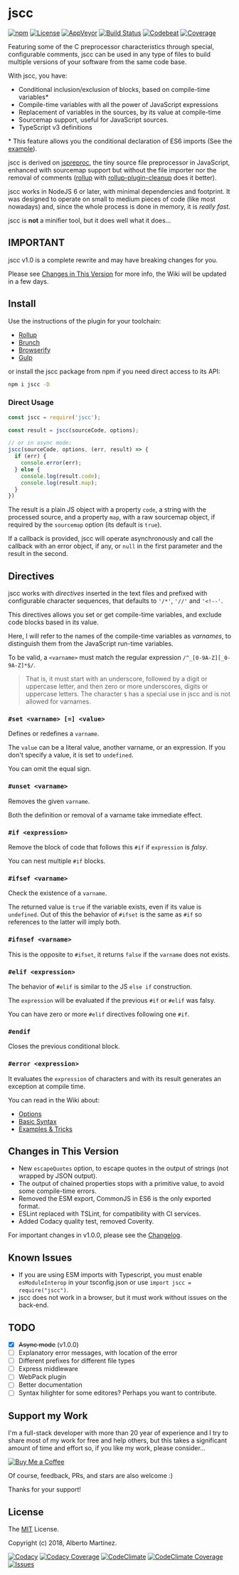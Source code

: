# jscc

[![npm][npm-image]][npm-url]
[![License][license-image]][license-url]
[![AppVeyor][appveypr-image]][appveypr-url]
[![Build Status][travis-image]][travis-url]
[![Codebeat][codebeat-image]][codebeat-url]
[![Coverage][codecov-image]][codecov-url]

Featuring some of the C preprocessor characteristics through special, configurable comments, jscc can be used in any type of files to build multiple versions of your software from the same code base.

With jscc, you have:

- Conditional inclusion/exclusion of blocks, based on compile-time variables*
- Compile-time variables with all the power of JavaScript expressions
- Replacement of variables in the sources, by its value at compile-time
- Sourcemap support, useful for JavaScript sources.
- TypeScript v3 definitions

\* This feature allows you the conditional declaration of ES6 imports (See the [example](#example)).

jscc is derived on [jspreproc](http://amarcruz.github.io/jspreproc), the tiny source file preprocessor in JavaScript, enhanced with sourcemap support but without the file importer nor the removal of comments ([rollup](https://rollupjs.org/guide/en) with [rollup-plugin-cleanup](https://www.npmjs.com/package/rollup-plugin-cleanup) does it better).

jscc works in NodeJS 6 or later, with minimal dependencies and footprint. It was designed to operate on small to medium pieces of code (like most nowadays) and, since the whole process is done in memory, it is _really fast_.

jscc is **not** a minifier tool, but it does well what it does...

## IMPORTANT

jscc v1.0 is a complete rewrite and may have breaking changes for you.

Please see [Changes in This Version](#changes-in-this-version) for more info, the Wiki will be updated in a few days.

## Install

Use the instructions of the plugin for your toolchain:

- [Rollup](https://www.npmjs.com/package/rollup-plugin-jscc)
- [Brunch](https://www.npmjs.com/package/jscc-brunch)
- [Browserify](https://www.npmjs.com/package/jsccify)
- [Gulp](https://www.npmjs.com/package/gulp-jscc)

or install the jscc package from npm if you need direct access to its API:

```sh
npm i jscc -D
```

### Direct Usage

```js
const jscc = require('jscc');

const result = jscc(sourceCode, options);

// or in async mode:
jscc(sourceCode, options, (err, result) => {
  if (err) {
    console.error(err);
  } else {
    console.log(result.code);
    console.log(result.map);
  }
})
```

The result is a plain JS object with a property `code`, a string with the processed source, and a property `map`, with a raw sourcemap object, if required by the `sourcemap` option (its default is `true`).

If a callback is provided, jscc will operate asynchronously and call the callback with an error object, if any, or `null` in the first parameter and the result in the second.

## Directives

jscc works with _directives_ inserted in the text files and prefixed with configurable character sequences, that defaults to `'/*'`, `'//'` and `'<!--'`.

This directives allows you set or get compile-time variables, and exclude code blocks based in its value.

Here, I will refer to the names of the compile-time variables as _varnames_, to distinguish them from the JavaScript run-time variables.

To be valid, a `<varname>` must match the regular expression `/^_[0-9A-Z][_0-9A-Z]*$/`.

> That is, it must start with an underscore, followed by a digit or uppercase letter, and then zero or more underscores, digits or uppercase letters. The character `$` has a special use in jscc and is not allowed for varnames.

### **`#set <varname> [=] <value>`**

Defines or redefines a `varname`.

The `value` can be a literal value, another varname, or an expression. If you don't specify a value, it is set to `undefined`.

You can omit the equal sign.

### **`#unset <varname>`**

Removes the given `varname`.

Both the definition or removal of a varname take immediate effect.

### **`#if <expression>`**

Remove the block of code that follows this `#if` if `expression` is _falsy_.

You can nest multiple `#if` blocks.

### **`#ifsef <varname>`**

Check the existence of a `varname`.

The returned value is `true` if the variable exists, even if its value is `undefined`. Out of this the behavior of `#ifset` is the same as `#if` so references to the latter will imply both.

### **`#ifnsef <varname>`**

This is the opposite to `#ifset`, it returns `false` if the `varname` does not exists.

### **`#elif <expression>`**

The behavior of `#elif` is similar to the JS `else if` construction.

The `expression` will be evaluated if the previous `#if` or `#elif` was falsy.

You can have zero or more `#elif` directives following one `#if`.

### **`#endif`**

Closes the previous conditional block.

### **`#error <expression>`**

It evaluates the `expression` of characters and with its result generates an exception at compile time.

You can read in the Wiki about:

- [Options](https://github.com/aMarCruz/jscc/wiki/Options)
- [Basic Syntax](https://github.com/aMarCruz/jscc/wiki/Syntax)
- [Examples & Tricks](https://github.com/aMarCruz/jscc/wiki/Examples)

## Changes in This Version

- New `escapeQuotes` option, to escape quotes in the output of strings (not wrapped by JSON output).
- The output of chained properties stops with a primitive value, to avoid some compile-time errors.
- Removed the ESM export, CommonJS in ES6 is the only exported format.
- ESLint replaced with TSLint, for compatibility with CI services.
- Added Codacy quality test, removed Coverity.

For important changes in v1.0.0, please see the [Changelog](CHANGELOG.md).

## Known Issues

- If you are using ESM imports with Typescript, you must enable `esModuleInterop` in your tsconfig.json or use `import jscc = require("jscc")`.
- jscc does not work in a browser, but it must work without issues on the back-end.

## TODO

- [X] ~~Async mode~~ (v1.0.0)
- [ ] Explanatory error messages, with location of the error
- [ ] Different prefixes for different file types
- [ ] Express middleware
- [ ] WebPack plugin
- [ ] Better documentation
- [ ] Syntax hilighter for some editores? Perhaps you want to contribute.

## Support my Work

I'm a full-stack developer with more than 20 year of experience and I try to share most of my work for free and help others, but this takes a significant amount of time and effort so, if you like my work, please consider...

[![Buy Me a Coffee][bmc-image]][bmc-url]

Of course, feedback, PRs, and stars are also welcome :)

Thanks for your support!

## License

The [MIT](LICENSE) License.

Copyright (c) 2018, Alberto Martínez.

[![Codacy][codacy-badge]][codacy-url]
[![Codacy Coverage][codacyc-badge]][codacyc-url]
[![CodeClimate][climate-image]][climate-url]
[![CodeClimate Coverage][climatec-image]][climatec-url]
[![Issues][issues-image]][issues-url]

<!-- Badges -->
[npm-image]:      https://img.shields.io/npm/v/jscc.svg
[npm-url]:        https://www.npmjs.com/package/jscc
[license-image]:  https://img.shields.io/github/license/mashape/apistatus.svg
[license-url]:    https://github.com/aMarCruz/jscc/blob/master/LICENSE
[appveypr-image]: https://ci.appveyor.com/api/projects/status/hdsef0p6q0oqr127?svg=true
[appveypr-url]:   https://ci.appveyor.com/project/aMarCruz/jscc
[travis-image]:   https://img.shields.io/travis/aMarCruz/jscc.svg
[travis-url]:     https://travis-ci.org/aMarCruz/jscc
[codacy-badge]:   https://api.codacy.com/project/badge/Grade/30e8679fcd614227837ad250dd6c4030
[codacy-url]:     https://www.codacy.com/app/aMarCruz/jscc?utm_source=github.com&amp;utm_medium=referral&amp;utm_content=aMarCruz/jscc&amp;utm_campaign=Badge_Grade
[codacyc-badge]:  https://api.codacy.com/project/badge/Coverage/30e8679fcd614227837ad250dd6c4030
[codacyc-url]:    https://www.codacy.com/app/aMarCruz/jscc?utm_source=github.com&amp;utm_medium=referral&amp;utm_content=aMarCruz/jscc&amp;utm_campaign=Badge_Coverage
[codebeat-image]: https://codebeat.co/badges/7e15dc9d-42a8-4ea2-8bae-a21c09490fbe
[codebeat-url]:   https://codebeat.co/projects/github-com-amarcruz-jscc-dev
[codecov-image]:  https://codecov.io/gh/aMarCruz/jscc/branch/dev/graph/badge.svg
[codecov-url]:    https://codecov.io/gh/aMarCruz/jscc
[climate-image]:  https://codeclimate.com/github/aMarCruz/jscc/badges/gpa.svg
[climate-url]:    https://codeclimate.com/github/aMarCruz/jscc
[issues-image]:   https://codeclimate.com/github/aMarCruz/jscc/badges/issue_count.svg
[issues-url]:     https://codeclimate.com/github/aMarCruz/jscc
[climatec-image]:  https://api.codeclimate.com/v1/badges/50d60a10ec7c9156b429/test_coverage
[climatec-url]:    https://codeclimate.com/github/aMarCruz/jscc/test_coverage
[bmc-image]:      https://www.buymeacoffee.com/assets/img/custom_images/orange_img.png
[bmc-url]:        https://www.buymeacoffee.com/aMarCruz
